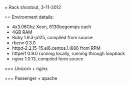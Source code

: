 = Rack shootout, 3-11-2012

== Environment details:
* 4x3.06Ghz Xeon, 6130bogomips each
* 4GB RAM
* Ruby 1.9.3-p125, compiled from source
* rbenv 0.3.0
* httpd-2.2.15-15.el6.centos.1.i686 from RPM
* httperf 0.9.0 running locally, running through loopback
* nginx 1.0.13, compiled form source

=== Unicorn + nginx



=== Passenger + apache

